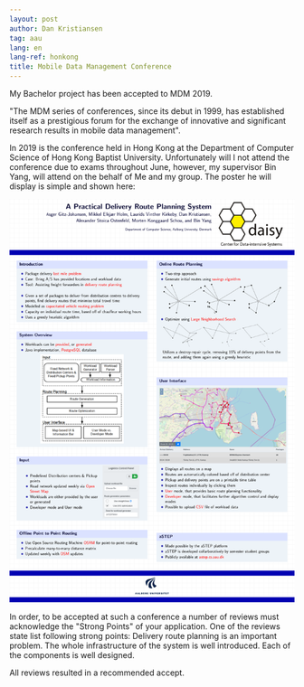 ```yaml
---
layout: post
author: Dan Kristiansen
tag: aau
lang: en
lang-ref: honkong
title: Mobile Data Management Conference
---
```


My Bachelor project has been accepted to MDM 2019. 

"The MDM series of conferences, since its debut in 1999, has established itself as a prestigious forum for the exchange of innovative and significant research results in mobile data management".

In 2019 is the conference held in Hong Kong at the Department of Computer Science of Hong Kong Baptist University. Unfortunately will I not attend the conference due to exams throughout June, however, my supervisor Bin Yang, will attend on the behalf of Me and my group. The poster he will display is simple and shown here:

<img src = "/images/astep.pdf" class = "img-fluid">

In order, to be accepted at such a conference a number of reviews must acknowledge the "Strong Points" of your application. 
One of the reviews state list following strong points: Delivery route planning is an important problem. The whole infrastructure of the system is well introduced. Each of the components is well designed.

All reviews resulted in a recommended accept.